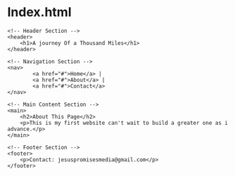 # Index.html
<!DOCTYPE html>
<html lang="en">
<head>
    <meta charset="UTF-8">
    <meta name="viewport" content="width=device-width, initial-scale=1.0">
    <title>Beginning of my web journey</title>
</head>
<body>

    <!-- Header Section -->
    <header>
        <h1>A journey Of a Thousand Miles</h1>
    </header>

    <!-- Navigation Section -->
    <nav>
            <a href="#">Home</a> |
            <a href="#">About</a> |
            <a href="#">Contact</a>
    </nav>

    <!-- Main Content Section -->
    <main>
        <h2>About This Page</h2>
        <p>This is my first website can't wait to build a greater one as i advance.</p>
    </main>

    <!-- Footer Section -->
    <footer>
        <p>Contact: jesuspromisesmedia@gmail.com</p>
    </footer>

</body>
</html>


